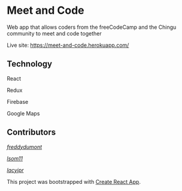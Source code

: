# Meet and Code
Web app that allows coders from the freeCodeCamp and the Chingu community to meet and code together

Live site: <https://meet-and-code.herokuapp.com/>

## Technology
React

Redux

Firebase

Google Maps

## Contributors
*[freddydumont](https://github.com/freddydumont)*

*[lsom11](https://github.com/lsom11)* 

*[lacyjpr](https://github.com/lacyjpr)*

This project was bootstrapped with [Create React App](https://github.com/facebookincubator/create-react-app).